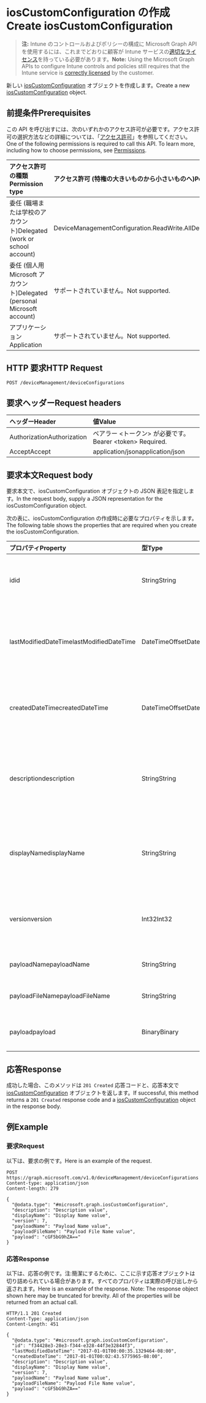 # <a name="create-ioscustomconfiguration"></a><span data-ttu-id="59a88-101">iosCustomConfiguration の作成</span><span class="sxs-lookup"><span data-stu-id="59a88-101">Create iosCustomConfiguration</span></span>

> <span data-ttu-id="59a88-102">**注:** Intune のコントロールおよびポリシーの構成に Microsoft Graph API を使用するには、これまでどおりに顧客が Intune サービスの[適切なライセンス](https://go.microsoft.com/fwlink/?linkid=839381)を持っている必要があります。</span><span class="sxs-lookup"><span data-stu-id="59a88-102">**Note:** Using the Microsoft Graph APIs to configure Intune controls and policies still requires that the Intune service is [correctly licensed](https://go.microsoft.com/fwlink/?linkid=839381) by the customer.</span></span>

<span data-ttu-id="59a88-103">新しい [iosCustomConfiguration](../resources/intune_deviceconfig_ioscustomconfiguration.md) オブジェクトを作成します。</span><span class="sxs-lookup"><span data-stu-id="59a88-103">Create a new [iosCustomConfiguration](../resources/intune_deviceconfig_ioscustomconfiguration.md) object.</span></span>
## <a name="prerequisites"></a><span data-ttu-id="59a88-104">前提条件</span><span class="sxs-lookup"><span data-stu-id="59a88-104">Prerequisites</span></span>
<span data-ttu-id="59a88-p101">この API を呼び出すには、次のいずれかのアクセス許可が必要です。アクセス許可の選択方法などの詳細については、「[アクセス許可](../../../concepts/permissions_reference.md)」を参照してください。</span><span class="sxs-lookup"><span data-stu-id="59a88-p101">One of the following permissions is required to call this API. To learn more, including how to choose permissions, see [Permissions](../../../concepts/permissions_reference.md).</span></span>

|<span data-ttu-id="59a88-107">アクセス許可の種類</span><span class="sxs-lookup"><span data-stu-id="59a88-107">Permission type</span></span>|<span data-ttu-id="59a88-108">アクセス許可 (特権の大きいものから小さいものへ)</span><span class="sxs-lookup"><span data-stu-id="59a88-108">Permissions (from most to least privileged)</span></span>|
|:---|:---|
|<span data-ttu-id="59a88-109">委任 (職場または学校のアカウント)</span><span class="sxs-lookup"><span data-stu-id="59a88-109">Delegated (work or school account)</span></span>|<span data-ttu-id="59a88-110">DeviceManagementConfiguration.ReadWrite.All</span><span class="sxs-lookup"><span data-stu-id="59a88-110">DeviceManagementConfiguration.ReadWrite.All</span></span>|
|<span data-ttu-id="59a88-111">委任 (個人用 Microsoft アカウント)</span><span class="sxs-lookup"><span data-stu-id="59a88-111">Delegated (personal Microsoft account)</span></span>|<span data-ttu-id="59a88-112">サポートされていません。</span><span class="sxs-lookup"><span data-stu-id="59a88-112">Not supported.</span></span>|
|<span data-ttu-id="59a88-113">アプリケーション</span><span class="sxs-lookup"><span data-stu-id="59a88-113">Application</span></span>|<span data-ttu-id="59a88-114">サポートされていません。</span><span class="sxs-lookup"><span data-stu-id="59a88-114">Not supported.</span></span>|

## <a name="http-request"></a><span data-ttu-id="59a88-115">HTTP 要求</span><span class="sxs-lookup"><span data-stu-id="59a88-115">HTTP Request</span></span>
<!-- {
  "blockType": "ignored"
}
-->
``` http
POST /deviceManagement/deviceConfigurations
```

## <a name="request-headers"></a><span data-ttu-id="59a88-116">要求ヘッダー</span><span class="sxs-lookup"><span data-stu-id="59a88-116">Request headers</span></span>
|<span data-ttu-id="59a88-117">ヘッダー</span><span class="sxs-lookup"><span data-stu-id="59a88-117">Header</span></span>|<span data-ttu-id="59a88-118">値</span><span class="sxs-lookup"><span data-stu-id="59a88-118">Value</span></span>|
|:---|:---|
|<span data-ttu-id="59a88-119">Authorization</span><span class="sxs-lookup"><span data-stu-id="59a88-119">Authorization</span></span>|<span data-ttu-id="59a88-120">ベアラー &lt;トークン&gt; が必要です。</span><span class="sxs-lookup"><span data-stu-id="59a88-120">Bearer &lt;token&gt; Required.</span></span>|
|<span data-ttu-id="59a88-121">Accept</span><span class="sxs-lookup"><span data-stu-id="59a88-121">Accept</span></span>|<span data-ttu-id="59a88-122">application/json</span><span class="sxs-lookup"><span data-stu-id="59a88-122">application/json</span></span>|

## <a name="request-body"></a><span data-ttu-id="59a88-123">要求本文</span><span class="sxs-lookup"><span data-stu-id="59a88-123">Request body</span></span>
<span data-ttu-id="59a88-124">要求本文で、iosCustomConfiguration オブジェクトの JSON 表記を指定します。</span><span class="sxs-lookup"><span data-stu-id="59a88-124">In the request body, supply a JSON representation for the iosCustomConfiguration object.</span></span>

<span data-ttu-id="59a88-125">次の表に、iosCustomConfiguration の作成時に必要なプロパティを示します。</span><span class="sxs-lookup"><span data-stu-id="59a88-125">The following table shows the properties that are required when you create the iosCustomConfiguration.</span></span>

|<span data-ttu-id="59a88-126">プロパティ</span><span class="sxs-lookup"><span data-stu-id="59a88-126">Property</span></span>|<span data-ttu-id="59a88-127">型</span><span class="sxs-lookup"><span data-stu-id="59a88-127">Type</span></span>|<span data-ttu-id="59a88-128">説明</span><span class="sxs-lookup"><span data-stu-id="59a88-128">Description</span></span>|
|:---|:---|:---|
|<span data-ttu-id="59a88-129">id</span><span class="sxs-lookup"><span data-stu-id="59a88-129">id</span></span>|<span data-ttu-id="59a88-130">String</span><span class="sxs-lookup"><span data-stu-id="59a88-130">String</span></span>|<span data-ttu-id="59a88-131">エンティティのキー。</span><span class="sxs-lookup"><span data-stu-id="59a88-131">Key of the entity.</span></span> <span data-ttu-id="59a88-132">[deviceConfiguration](../resources/intune_deviceconfig_deviceconfiguration.md) から継承します</span><span class="sxs-lookup"><span data-stu-id="59a88-132">Inherited from [deviceConfiguration](../resources/intune_deviceconfig_deviceconfiguration.md)</span></span>|
|<span data-ttu-id="59a88-133">lastModifiedDateTime</span><span class="sxs-lookup"><span data-stu-id="59a88-133">lastModifiedDateTime</span></span>|<span data-ttu-id="59a88-134">DateTimeOffset</span><span class="sxs-lookup"><span data-stu-id="59a88-134">DateTimeOffset</span></span>|<span data-ttu-id="59a88-135">オブジェクトの最終更新の DateTime。</span><span class="sxs-lookup"><span data-stu-id="59a88-135">DateTime the object was last modified.</span></span> <span data-ttu-id="59a88-136">[deviceConfiguration](../resources/intune_deviceconfig_deviceconfiguration.md) から継承します</span><span class="sxs-lookup"><span data-stu-id="59a88-136">Inherited from [deviceConfiguration](../resources/intune_deviceconfig_deviceconfiguration.md)</span></span>|
|<span data-ttu-id="59a88-137">createdDateTime</span><span class="sxs-lookup"><span data-stu-id="59a88-137">createdDateTime</span></span>|<span data-ttu-id="59a88-138">DateTimeOffset</span><span class="sxs-lookup"><span data-stu-id="59a88-138">DateTimeOffset</span></span>|<span data-ttu-id="59a88-139">オブジェクトが作成された DateTime。</span><span class="sxs-lookup"><span data-stu-id="59a88-139">DateTime the object was created.</span></span> <span data-ttu-id="59a88-140">[deviceConfiguration](../resources/intune_deviceconfig_deviceconfiguration.md) から継承します</span><span class="sxs-lookup"><span data-stu-id="59a88-140">Inherited from [deviceConfiguration](../resources/intune_deviceconfig_deviceconfiguration.md)</span></span>|
|<span data-ttu-id="59a88-141">description</span><span class="sxs-lookup"><span data-stu-id="59a88-141">description</span></span>|<span data-ttu-id="59a88-142">String</span><span class="sxs-lookup"><span data-stu-id="59a88-142">String</span></span>|<span data-ttu-id="59a88-143">管理者が指定した、デバイス構成についての説明。</span><span class="sxs-lookup"><span data-stu-id="59a88-143">Admin provided description of the Device Configuration.</span></span> <span data-ttu-id="59a88-144">[deviceConfiguration](../resources/intune_deviceconfig_deviceconfiguration.md) から継承します</span><span class="sxs-lookup"><span data-stu-id="59a88-144">Inherited from [deviceConfiguration](../resources/intune_deviceconfig_deviceconfiguration.md)</span></span>|
|<span data-ttu-id="59a88-145">displayName</span><span class="sxs-lookup"><span data-stu-id="59a88-145">displayName</span></span>|<span data-ttu-id="59a88-146">String</span><span class="sxs-lookup"><span data-stu-id="59a88-146">String</span></span>|<span data-ttu-id="59a88-147">管理者が指定した、デバイス構成の名前。</span><span class="sxs-lookup"><span data-stu-id="59a88-147">Admin provided name of the device configuration.</span></span> <span data-ttu-id="59a88-148">[deviceConfiguration](../resources/intune_deviceconfig_deviceconfiguration.md) から継承します</span><span class="sxs-lookup"><span data-stu-id="59a88-148">Inherited from [deviceConfiguration](../resources/intune_deviceconfig_deviceconfiguration.md)</span></span>|
|<span data-ttu-id="59a88-149">version</span><span class="sxs-lookup"><span data-stu-id="59a88-149">version</span></span>|<span data-ttu-id="59a88-150">Int32</span><span class="sxs-lookup"><span data-stu-id="59a88-150">Int32</span></span>|<span data-ttu-id="59a88-151">デバイス構成のバージョン。</span><span class="sxs-lookup"><span data-stu-id="59a88-151">Version of the device configuration.</span></span> <span data-ttu-id="59a88-152">[deviceConfiguration](../resources/intune_deviceconfig_deviceconfiguration.md) から継承します</span><span class="sxs-lookup"><span data-stu-id="59a88-152">Inherited from [deviceConfiguration](../resources/intune_deviceconfig_deviceconfiguration.md)</span></span>|
|<span data-ttu-id="59a88-153">payloadName</span><span class="sxs-lookup"><span data-stu-id="59a88-153">payloadName</span></span>|<span data-ttu-id="59a88-154">String</span><span class="sxs-lookup"><span data-stu-id="59a88-154">String</span></span>|<span data-ttu-id="59a88-155">ユーザーに表示される名前。</span><span class="sxs-lookup"><span data-stu-id="59a88-155">Name that is displayed to the user.</span></span>|
|<span data-ttu-id="59a88-156">payloadFileName</span><span class="sxs-lookup"><span data-stu-id="59a88-156">payloadFileName</span></span>|<span data-ttu-id="59a88-157">String</span><span class="sxs-lookup"><span data-stu-id="59a88-157">String</span></span>|<span data-ttu-id="59a88-158">ペイロード ファイル名 (\*.mobileconfig</span><span class="sxs-lookup"><span data-stu-id="59a88-158">Payload file name (\*.mobileconfig</span></span> | <span data-ttu-id="59a88-159">\*.xml)。</span><span class="sxs-lookup"><span data-stu-id="59a88-159">\*.xml).</span></span>|
|<span data-ttu-id="59a88-160">payload</span><span class="sxs-lookup"><span data-stu-id="59a88-160">payload</span></span>|<span data-ttu-id="59a88-161">Binary</span><span class="sxs-lookup"><span data-stu-id="59a88-161">Binary</span></span>|<span data-ttu-id="59a88-162">ペイロード。</span><span class="sxs-lookup"><span data-stu-id="59a88-162">Payload.</span></span> <span data-ttu-id="59a88-163">(UTF8 でエンコードされたバイト配列)</span><span class="sxs-lookup"><span data-stu-id="59a88-163">(UTF8 encoded byte array)</span></span>|



## <a name="response"></a><span data-ttu-id="59a88-164">応答</span><span class="sxs-lookup"><span data-stu-id="59a88-164">Response</span></span>
<span data-ttu-id="59a88-165">成功した場合、このメソッドは `201 Created` 応答コードと、応答本文で [iosCustomConfiguration](../resources/intune_deviceconfig_ioscustomconfiguration.md) オブジェクトを返します。</span><span class="sxs-lookup"><span data-stu-id="59a88-165">If successful, this method returns a `201 Created` response code and a [iosCustomConfiguration](../resources/intune_deviceconfig_ioscustomconfiguration.md) object in the response body.</span></span>

## <a name="example"></a><span data-ttu-id="59a88-166">例</span><span class="sxs-lookup"><span data-stu-id="59a88-166">Example</span></span>
### <a name="request"></a><span data-ttu-id="59a88-167">要求</span><span class="sxs-lookup"><span data-stu-id="59a88-167">Request</span></span>
<span data-ttu-id="59a88-168">以下は、要求の例です。</span><span class="sxs-lookup"><span data-stu-id="59a88-168">Here is an example of the request.</span></span>
``` http
POST https://graph.microsoft.com/v1.0/deviceManagement/deviceConfigurations
Content-type: application/json
Content-length: 279

{
  "@odata.type": "#microsoft.graph.iosCustomConfiguration",
  "description": "Description value",
  "displayName": "Display Name value",
  "version": 7,
  "payloadName": "Payload Name value",
  "payloadFileName": "Payload File Name value",
  "payload": "cGF5bG9hZA=="
}
```

### <a name="response"></a><span data-ttu-id="59a88-169">応答</span><span class="sxs-lookup"><span data-stu-id="59a88-169">Response</span></span>
<span data-ttu-id="59a88-p109">以下は、応答の例です。注:簡潔にするために、ここに示す応答オブジェクトは切り詰められている場合があります。すべてのプロパティは実際の呼び出しから返されます。</span><span class="sxs-lookup"><span data-stu-id="59a88-p109">Here is an example of the response. Note: The response object shown here may be truncated for brevity. All of the properties will be returned from an actual call.</span></span>
``` http
HTTP/1.1 201 Created
Content-Type: application/json
Content-Length: 451

{
  "@odata.type": "#microsoft.graph.iosCustomConfiguration",
  "id": "f34428e3-28e3-f344-e328-44f3e32844f3",
  "lastModifiedDateTime": "2017-01-01T00:00:35.1329464-08:00",
  "createdDateTime": "2017-01-01T00:02:43.5775965-08:00",
  "description": "Description value",
  "displayName": "Display Name value",
  "version": 7,
  "payloadName": "Payload Name value",
  "payloadFileName": "Payload File Name value",
  "payload": "cGF5bG9hZA=="
}
```




